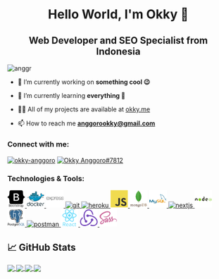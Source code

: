 <h1 align="center">Hello World, I'm Okky 👋</h1>
<h2 align="center">Web Developer and SEO Specialist from Indonesia</h2>

<p align="left"> <img src="https://komarev.com/ghpvc/?username=anggr&label=Profile%20views&color=0e75b6&style=flat" alt="anggr" /> </p>

- 🔭 I’m currently working on **something cool 😉**

- 🌱 I’m currently learning **everything 🤣**

- 👨‍💻 All of my projects are available at [okky.me](okky.me)

- 📫 How to reach me **anggorookky@gmail.com**

<h3 align="left"> Connect with me:</h3>
<p align="left">
<a href="https://linkedin.com/in/okky-anggoro" target="blank"><img align="center" src="https://raw.githubusercontent.com/rahuldkjain/github-profile-readme-generator/master/src/images/icons/Social/linked-in-alt.svg" alt="okky-anggoro" height="30" width="40" /></a>
<a href="https://discord.gg/Okky Anggoro#7812" target="blank"><img align="center" src="https://raw.githubusercontent.com/rahuldkjain/github-profile-readme-generator/master/src/images/icons/Social/discord.svg" alt="Okky Anggoro#7812" height="30" width="40" /></a>
</p>

<h3 align="left">Technologies & Tools:</h3>
<p align="left"> <a href="https://getbootstrap.com" target="_blank" rel="noreferrer"> <img src="https://raw.githubusercontent.com/devicons/devicon/master/icons/bootstrap/bootstrap-plain-wordmark.svg" alt="bootstrap" width="40" height="40"/> </a> <a href="https://www.docker.com/" target="_blank" rel="noreferrer"> <img src="https://raw.githubusercontent.com/devicons/devicon/master/icons/docker/docker-original-wordmark.svg" alt="docker" width="40" height="40"/> </a> <a href="https://expressjs.com" target="_blank" rel="noreferrer"> <img src="https://raw.githubusercontent.com/devicons/devicon/master/icons/express/express-original-wordmark.svg" alt="express" width="40" height="40"/> </a> <a href="https://git-scm.com/" target="_blank" rel="noreferrer"> <img src="https://www.vectorlogo.zone/logos/git-scm/git-scm-icon.svg" alt="git" width="40" height="40"/> </a> <a href="https://heroku.com" target="_blank" rel="noreferrer"> <img src="https://www.vectorlogo.zone/logos/heroku/heroku-icon.svg" alt="heroku" width="40" height="40"/> </a> <a href="https://developer.mozilla.org/en-US/docs/Web/JavaScript" target="_blank" rel="noreferrer"> <img src="https://raw.githubusercontent.com/devicons/devicon/master/icons/javascript/javascript-original.svg" alt="javascript" width="40" height="40"/> </a> <a href="https://www.mongodb.com/" target="_blank" rel="noreferrer"> <img src="https://raw.githubusercontent.com/devicons/devicon/master/icons/mongodb/mongodb-original-wordmark.svg" alt="mongodb" width="40" height="40"/> </a> <a href="https://www.mysql.com/" target="_blank" rel="noreferrer"> <img src="https://raw.githubusercontent.com/devicons/devicon/master/icons/mysql/mysql-original-wordmark.svg" alt="mysql" width="40" height="40"/> </a> <a href="https://nextjs.org/" target="_blank" rel="noreferrer"> <img src="https://cdn.worldvectorlogo.com/logos/nextjs-2.svg" alt="nextjs" width="40" height="40"/> </a> <a href="https://nodejs.org" target="_blank" rel="noreferrer"> <img src="https://raw.githubusercontent.com/devicons/devicon/master/icons/nodejs/nodejs-original-wordmark.svg" alt="nodejs" width="40" height="40"/> </a> <a href="https://www.postgresql.org" target="_blank" rel="noreferrer"> <img src="https://raw.githubusercontent.com/devicons/devicon/master/icons/postgresql/postgresql-original-wordmark.svg" alt="postgresql" width="40" height="40"/> </a> <a href="https://postman.com" target="_blank" rel="noreferrer"> <img src="https://www.vectorlogo.zone/logos/getpostman/getpostman-icon.svg" alt="postman" width="40" height="40"/> </a> <a href="https://reactjs.org/" target="_blank" rel="noreferrer"> <img src="https://raw.githubusercontent.com/devicons/devicon/master/icons/react/react-original-wordmark.svg" alt="react" width="40" height="40"/> </a> <a href="https://redux.js.org" target="_blank" rel="noreferrer"> <img src="https://raw.githubusercontent.com/devicons/devicon/master/icons/redux/redux-original.svg" alt="redux" width="40" height="40"/> </a> <a href="https://sass-lang.com" target="_blank" rel="noreferrer"> <img src="https://raw.githubusercontent.com/devicons/devicon/master/icons/sass/sass-original.svg" alt="sass" width="40" height="40"/> </a> </p>

## &#x1f4c8; GitHub Stats

<a href="https://github.com/anggr/anggr">
  <img align="center" src="https://github-readme-stats-phi-steel-11.vercel.app/api/top-langs/?username=anggr&show_icons=true&title_color=ffffff&text_color=c9cacc&icon_color=2bbc8a&bg_color=1d1f21&langs_count=3" />
</a>
<a href="https://github.com/anggr/anggr">
  <img align="center" src="https://github-readme-stats-phi-steel-11.vercel.app/api/?username=anggr&show_icons=true&title_color=fff&icon_color=79ff97&text_color=9f9f9f&bg_color=151515" />
</a>
<a href="https://github.com/anggr/ProjectAlpha-MERN">
  <img align="center" src="https://github-readme-stats-phi-steel-11.vercel.app/api/pin?username=anggr&repo=ProjectAlpha-MERN&title_color=fff&icon_color=f9f9f9&text_color=9f9f9f&bg_color=151515" />
</a>
<a href="https://github.com/anggr/Alpha-BE-Pg">
  <img align="center" src="https://github-readme-stats-phi-steel-11.vercel.app/api/pin?username=anggr&repo=Alpha-BE-Pg&title_color=fff&icon_color=f9f9f9&text_color=9f9f9f&bg_color=151515" />
</a>




